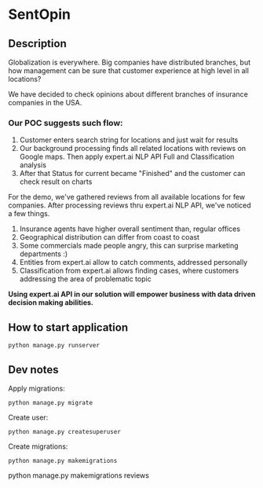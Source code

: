 # SentOpin


## Description

Globalization is everywhere. Big companies have distributed branches, but how management can be sure that customer experience at high level in all locations?

We have decided to check opinions about different branches of insurance companies in the USA.

### Our POC suggests such flow:
	
1. Customer enters search string for locations and just wait for results 
2. Our background processing finds all related locations with reviews on Google maps. Then apply expert.ai NLP API Full and Classification analysis 
3. After that Status for current became "Finished" and the customer can check result on charts 

For the demo, we've gathered reviews from all available locations for few companies. After processing reviews thru expert.ai NLP API, we've noticed a few things.
	
1. Insurance agents have higher overall sentiment than, regular offices
2. Geographical distribution can differ from coast to coast
3. Some commercials made people angry, this can surprise marketing departments :)
4. Entities from expert.ai allow to catch comments, addressed personally
5. Classification from expert.ai allows finding cases, where customers addressing the area of problematic topic


**Using expert.ai API in our solution will empower business with data driven decision making abilities.**

## How to start application 

```
python manage.py runserver
```

## Dev notes 

Apply migrations: 
```
python manage.py migrate 
```

Create user:
```
python manage.py createsuperuser
```

Create migrations: 
```
python manage.py makemigrations 
```



 python manage.py makemigrations reviews